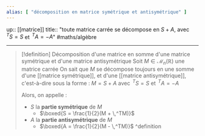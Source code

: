 ```yaml
---
alias: [ "décomposition en matrice symétrique et antisymétrique" ]
---
```

up:: [[matrice]]
title:: "toute matrice carrée se décompose en $S+A$, avec $\,^TS=S$ et $\,^TA=-A$"
#maths/algèbre 

---

> [!definition] Décomposition d'une matrice en somme d'une matrice symétrique et d'une matrice antisymétrique
> Soit $M\in \mathcal{M}_{n}(\mathbb{R})$ une matrice carrée
> On sait que $M$ se décompose toujours en une somme d'une [[matrice symétrique]], et d'une [[matrice antisymétrique]], c'est-à-dire sous la forme :
> $M = S + A$ avec $\,^TS=S$ et $\,^TA=-A$
> 
> Alors, on appelle :
>  - $S$ la **partie symétrique** de $M$
>      - $\boxed{S = \frac{1}{2}(M + \,^TM)}$
>  - $A$ la **partie antisymétrique** de $M$
>      - $\boxed{A = \frac{1}{2}(M - \,^TM)}$
^definition

